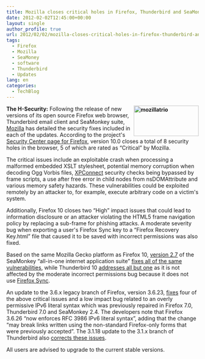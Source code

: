```yaml
---
title: Mozilla closes critical holes in Firefox, Thunderbird and SeaMonkey
date: 2012-02-02T12:45:00+00:00
layout: single
author_profile: true
url: 2012/02/02/mozilla-closes-critical-holes-in-firefox-thunderbird-and-seamonkey/
tags:
  - Firefox
  - Mozilla
  - SeaMoney
  - software
  - Thunderbird
  - Updates
lang: en
categories: 
  - TechBlog
---
```

**[<img title="mozillatrio" border="0" alt="mozillatrio" align="right" src="http://lh6.ggpht.com/-6q8NDxBhKmo/Typ-PkBF0tI/AAAAAAAAEco/KAfwQKkidtY/mozillatrio_thumb%25255B1%25255D.png?imgmax=800" width="170" height="80" />](http://lh3.ggpht.com/-1W3dNfWF0Hs/Typ98ucqdQI/AAAAAAAAEcg/rnPUk7BLSu4/s1600-h/mozillatrio%25255B3%25255D.png)The H-Security:** Following the release of new versions of its open source Firefox web browser, Thunderbird email client and SeaMonkey suite, [Mozilla](http://www.mozilla.org/) has detailed the security fixes included in each of the updates. According to the project's [Security Center page for Firefox](http://www.mozilla.org/security/known-vulnerabilities/firefox.html#firefox10), version 10.0 closes a total of 8 security holes in the browser, 5 of which are rated as “Critical” by Mozilla. 

The critical issues include an exploitable crash when processing a malformed embedded XSLT stylesheet, potential memory corruption when decoding Ogg Vorbis files, [XPConnect](https://developer.mozilla.org/en/XPConnect) security checks being bypassed by frame scripts, a use after free error in child nodes from nsDOMAttribute and various memory safety hazards. These vulnerabilities could be exploited remotely by an attacker to, for example, execute arbitrary code on a victim's system. 

Additionally, Firefox 10 closes two “High” impact issues that could lead to information disclosure or an attacker violating the HTML5 frame navigation policy by replacing a sub-frame for phishing attacks. A moderate severity bug when exporting a user's Firefox Sync key to a “Firefox Recovery Key.html” file that caused it to be saved with incorrect permissions was also fixed. 

Based on the same Mozilla Gecko platform as Firefox 10, [version 2.7](http://www.seamonkey-project.org/releases/seamonkey2.7/) of the SeaMonkey “all-in-one internet application suite” [fixes all of the same vulnerabilities](http://www.mozilla.org/security/known-vulnerabilities/seamonkey.html#seamonkey2.7), while Thunderbird 10 [addresses all but one](http://www.mozilla.org/security/known-vulnerabilities/thunderbird.html#thunderbird10) as it is not affected by the moderate incorrect permissions bug because it does not use [Firefox Sync](http://www.mozilla.org/en-US/mobile/sync/). 

An update to the 3.6.x legacy branch of Firefox, version 3.6.23, [fixes](http://www.mozilla.org/security/known-vulnerabilities/firefox36.html#firefox3.6.26) four of the above critical issues and a low impact bug related to an overly permissive IPv6 literal syntax which was previously repaired in Firefox 7.0, Thunderbird 7.0 and SeaMonkey 2.4. The developers note that Firefox 3.6.26 “now enforces RFC 3986 IPv6 literal syntax”, adding that the change “may break links written using the non-standard Firefox-only forms that were previously accepted”. The 3.1.18 update to the 3.1.x branch of Thunderbird also [corrects these issues](http://www.mozilla.org/security/known-vulnerabilities/thunderbird31.html#thunderbird3.1.18). 

All users are advised to upgrade to the current stable versions.